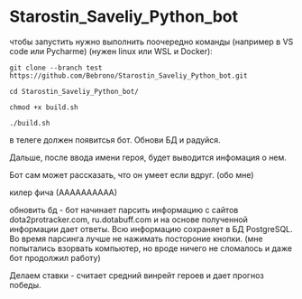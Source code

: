 # Starostin_Saveliy_Python_bot

чтобы запустить нужно выполнить поочередно команды (например в VS code или Pycharme) (нужен linux или WSL и Docker):

```git clone --branch test https://github.com/Bebrono/Starostin_Saveliy_Python_bot.git```

```cd Starostin_Saveliy_Python_bot/```

```chmod +x build.sh```

```./build.sh```

в телеге должен появитсья бот. Обнови БД и радуйся.

Дальше, после ввода имени героя, будет выводится инфомация о нем.

Бот сам может рассказать, что он умеет если вдруг. (обо мне)

килер фича (АААААААААА)

обновить бд - бот начинает парсить информацию с сайтов dota2protracker.com, ru.dotabuff.com и на основе полученной информации дает ответы. Всю информацию сохраняет в БД PostgreSQL. Во время парсинга лучше не нажимать постороние кнопки. (мне попытались взорвать компьютер, но вроде ничего не сломалось и даже бот продолжил работу)

Делаем ставки - считает средний винрейт героев и дает прогноз победы.
